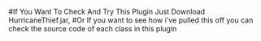 #If You Want To Check And Try This Plugin Just Download HurricaneThief.jar,
#Or If you want to see how i've pulled this off you can check the source code of each class in this plugin
